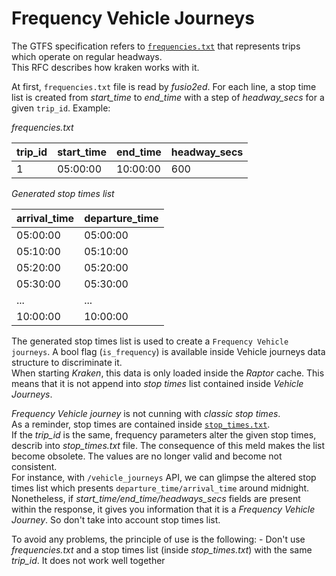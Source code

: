 # Frequency Vehicle Journeys

The GTFS specification refers to [`frequencies.txt`](https://gtfs.org/reference/static#frequenciestxt)
that represents trips which operate on regular headways.<br/>
This RFC describes how kraken works with it.

At first, `frequencies.txt` file is read by *fusio2ed*. For each line, a stop time list is created from
*start_time* to *end_time* with a step of *headway_secs* for a given `trip_id`. Example:

*frequencies.txt*

| trip_id | start_time | end_time | headway_secs |
| ------- | ---------- | -------- | ------------ |
| 1       | 05:00:00   | 10:00:00 | 600          |

*Generated stop times list*

| arrival_time | departure_time |
| ------------ | -------------- |
| 05:00:00     | 05:00:00       |
| 05:10:00     | 05:10:00       |
| 05:20:00     | 05:20:00       |
| 05:30:00     | 05:30:00       |
| ...          | ...            |
| 10:00:00     | 10:00:00       |


The generated stop times list is used to create a `Frequency Vehicle journeys`. A bool flag (`is_frequency`) is available inside
Vehicle journeys data structure to discriminate it.<br/>
When starting *Kraken*, this data is only loaded inside the *Raptor* cache.
This means that it is not append into *stop times* list contained inside *Vehicle Journeys*.

*Frequency Vehicle journey* is not cunning with *classic stop times*.<br/>
As a reminder, stop times are contained inside [`stop_times.txt`](https://gtfs.org/reference/static/#stop_timestxt).<br/>
If the *trip_id* is the same, frequency parameters alter the given stop times, describ into *stop_times.txt* file.
The consequence of this meld makes the list become obsolete. The values are no longer valid and become not consistent.<br/>
For instance, with `/vehicle_journeys` API, we can glimpse the altered stop times list which presents `departure_time/arrival_time` around midnight.<br/>
Nonetheless, if *start_time/end_time/headways_secs* fields are present within the response, it gives you information that it is a *Frequency Vehicle Journey*.
So don't take into account stop times list.

To avoid any problems, the principle of use is the following:
    - Don't use *frequencies.txt* and a stop times list (inside *stop_times.txt*) with the same *trip_id*. It does not work well together

